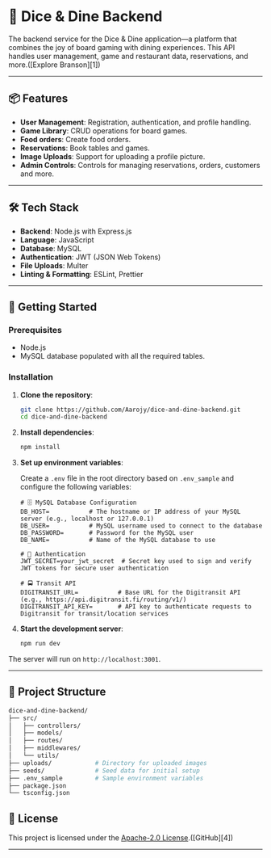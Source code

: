 # 🎲 Dice & Dine Backend

The backend service for the Dice & Dine application—a platform that combines the joy of board gaming with dining experiences. This API handles user management, game and restaurant data, reservations, and more.([Explore Branson][1])

---

## 📦 Features

* **User Management**: Registration, authentication, and profile handling.
* **Game Library**: CRUD operations for board games.
* **Food orders**: Create food orders.
* **Reservations**: Book tables and games.
* **Image Uploads**: Support for uploading a profile picture.
* **Admin Controls**: Controls for managing reservations, orders, customers and more.

---

## 🛠️ Tech Stack

* **Backend**: Node.js with Express.js
* **Language**: JavaScript
* **Database**: MySQL
* **Authentication**: JWT (JSON Web Tokens)
* **File Uploads**: Multer
* **Linting & Formatting**: ESLint, Prettier

---

## 🚀 Getting Started

### Prerequisites

* Node.js
* MySQL database populated with all the required tables.

### Installation

1. **Clone the repository**:

   ```bash
   git clone https://github.com/Aarojy/dice-and-dine-backend.git
   cd dice-and-dine-backend
   ```



2. **Install dependencies**:

   ```bash
   npm install
   ```



3. **Set up environment variables**:

   Create a `.env` file in the root directory based on `.env_sample` and configure the following variables:

   ```env
   # 🗄️ MySQL Database Configuration
   DB_HOST=           # The hostname or IP address of your MySQL server (e.g., localhost or 127.0.0.1)
   DB_USER=           # MySQL username used to connect to the database
   DB_PASSWORD=       # Password for the MySQL user
   DB_NAME=           # Name of the MySQL database to use

   # 🔐 Authentication
   JWT_SECRET=your_jwt_secret  # Secret key used to sign and verify JWT tokens for secure user authentication

   # 🚍 Transit API
   DIGITRANSIT_URL=           # Base URL for the Digitransit API (e.g., https://api.digitransit.fi/routing/v1/)
   DIGITRANSIT_API_KEY=       # API key to authenticate requests to Digitransit for transit/location services
   ```



4. **Start the development server**:

   ```bash
   npm run dev
   ```



The server will run on `http://localhost:3001`.

---

## 📁 Project Structure

```bash
dice-and-dine-backend/
├── src/
│   ├── controllers/
│   ├── models/
│   ├── routes/
│   ├── middlewares/
│   └── utils/
├── uploads/            # Directory for uploaded images
├── seeds/              # Seed data for initial setup
├── .env_sample         # Sample environment variables
├── package.json
└── tsconfig.json

```

## 📄 License

This project is licensed under the [Apache-2.0 License](LICENSE).([GitHub][4])

---
